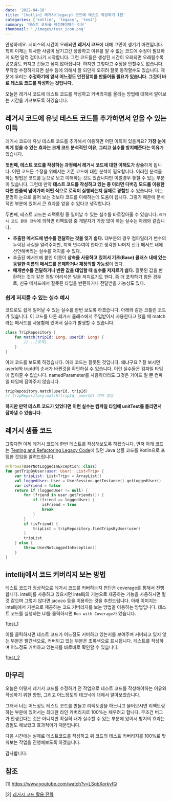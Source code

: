```yaml
---
date: '2022-04-16'
title: '[kotlin] 레거시(legacy) 코드에 테스트 작성하기 1편'
categories: ['kotlin', 'legacy', 'test']
summary: '테스트 코드를 작성해야하는 이유'
thumbnail: './images/test_icon.png'
---
```


안녕하세요. 서비스의 시간이 오래되면 **레거시 코드**에 대해 고민이 생기기 마련입니다. 특히 이제는 퇴사한 사람이 남기고간 장황하고 이유를 알 수 없는 코드에 수정이 필요하게 되면 덜컥 겁이나기 시작합니다. 그런 코드들은 생성된 시간이 오래되면 오래될수록 공포감도 커지고 건들고 싶지 않아집니다. 하지만 그렇다고 수정을 안할수도 없습니다. 무작정 수정하게되면 실수 등에 의해서 잘 되던게 오히려 잘못 동작할수도 있습니다. 때문에 우리는 **수정하기에 앞서 어느정도 안전장치를 만들어둘 필요가 있습니다. 그것이 바로 테스트 코드를 작성하는 것입니다.**

오늘은 레거시 코드에 테스트 코드를 작성하고 커버리지를 올리는 방법에 대해서 알아보는 시간을 가져보도록 하겠습니다.

## 레거시 코드에 유닛 테스트 코드를 추가하면서 얻을 수 있는 이득

레거시 코드에 유닛 테스트 코드를 추가해서 이용하면 어떤 이득이 있을까요? **가장 눈에 띄게 얻을 수 있는 효과는 크게 코드 분석적인 이유, 그리고 실수를 방지해준다는 이유**가 있습니다.

**첫번째, 테스트 코드를 작성하는 과정에서 레거시 코드에 대한 이해도가 상승**하게 됩니다. 어떤 코드든 수정을 위해서는 기존 코드에 대한 분석이 필요합니다. 이러한 분석을 하는 방법은 코드를 눈으로 보고 이해하는 것도 있습니다만 이럴경우 놓칠 수 있는 부분이 있습니다. 그런데 만약 **테스트 코드를 작성하고 있는 중 이라면 디버깅 모드를 이용한다면 한줄씩 넘어가며 어떤 식으로 로직이 실행되는지 실제로 경험**할 수 있습니다. 이는 분명히 눈으로 훑어 보는 것보다 코드를 이해하는데 도움이 됩니다. 그렇기 때문에 분석적인 부분에 있어서 큰 효과를 얻을 수 있다고 생각합니다.

두번째, 테스트 코드는 리팩토링 중 일어날 수 있는 실수를 바로잡아줄 수 있습니다. `레거시 코드 활용 전략`에 의하면 리팩토링 중 개발자가 가장 많이 하는 실수는 아래와 같습니다.

- **추출한 메서드에 변수를 전달하는 것을 잊기 쉽다.** 대부분의 경우 컴파일러가 변수의 누락된 사실을 알려주지만, 지역 변수여야 한다고 생각한 나머지 신규 메서드 내에 선언해버리는 실수를 저지를 수 있다.
- 추출된 메서드에 붙인 이름이 **상속을 사용하고 있어서 기초(Base) 클래스 내에 있는 동일한 이름의 메서드를 은폐하거나 재정의할 가능성**이 있다.
- **매개변수를 전달하거나 반환 값을 대입할 때 실수를 저지르기 쉽다.** 잘못된 값을 반환하는 것과 같은 정말 어리석은 일을 저지르기도 한다. 좀 더 포착하기 힘든 경우로, 신규 메서드에서 잘못된 타입을 반환하거나 전달받을 가능성도 있다.

### 쉽게 저지를 수 있는 실수 예시

코드로도 쉽게 일어날 수 있는 실수를 한번 보도록 하겠습니다. 아래와 같은 코틀린 코드가 있습니다. 이 코드를 다른 레거시 클래스에서 주입받아서 사용한다고 했을 때 match라는 메서드를 사용함에 있어서 실수가 발생할 수 있습니다.

```kotlin
class TripRepository {
    fun match(tripId: Long, userId: Long) {
        // ..[로직]..
    }
}
```

아래 코드를 보도록 하겠습니다. 아래 코드는 잘못된 것입니다. 왜냐구요 ? 잘 보시면 userId와 tripId의 순서가 바뀐것을 확인하실 수 있습니다. 이런 실수들은 컴파일 타임에 잡아줄 수 없습니다. namedParameter를 사용하더라도 그것은 가이드 일 뿐 컴파일 타임에 잡아주지 않습니다.

```kotlin
tripRepository.match(userId, tripId)
// tripRepository.match(tripId, userId) 여야 정상
```

**하지만 만약 테스트 코드가 있었다면 이런 실수는 컴파일 타임에 unitTest를 돌리면서 잡아낼 수 있습니다.**

## 레거시 샘플 코드

그렇다면 이제 레거시 코드에 한번 테스트를 작성해보도록 하겠습니다. 먼저 아래 코드는 [Testing and Refactoring Legacy Code](https://www.youtube.com/watch?v=LSqbXorkyfQ)에 있던 Java 샘플 코드를 Kotlin으로 포팅한 것임을 알려드립니다.

```kotlin
@Throws(UserNotLoggedInException::class)
fun getTripByUser(user: User): List<Trip> {
    var tripList: List<Trip> = ArrayList()
    val loggedUser: User = UserSession.getInstance().getLoggedUser()
    var isFriend = false
    return if (loggedUser != null) {
        for (friend in user.getFriends()) {
            if (friend == loggedUser) {
                isFriend = true
                break
            }
        }
        if (isFriend) {
            tripList = tripRepository.findTripsByUser(user)
        }
        tripList
    } else {
        throw UserNotLoggedInException()
    }
}
```

## intellij에서 코드 커버리지 보는 방법

테스트 코드가 정상적으로 레거시 코드를 커버하는지 판단은 coverage를 통해서 진행합니다. intellij를 사용하고 있으시면 intellij의 기본으로 제공하는 기능을 사용하시면 될것 같으며 그렇지 않다면 jacoco 등을 이용하는 것을 추천드립니다. 아래 이미지는 intellij에서 기본으로 제공하는 코드 커버리지를 보는 방법을 이용하는 방법입니다. 테스트 코드를 실행하는 UI를 클릭하시면 `Run with Coverage`가 있습니다. 

1[test_1](images/test_1.png)

이를 클릭하시면 테스트 코드가 어느정도 커버하고 있는지를 보여주며 커버되고 있지 않는 부분은 빨간색으로, 커버되고 있는 부분은 초록색으로 표시됩니다. 테스트를 작성하며 어느정도 커버하고 있는지를 바로바로 확인할 수 있습니다.

1[test_2](images/test_2.png)

## 마무리

오늘은 이렇게 레기서 코드를 수정하기 전 작업으로 테스트 코드를 작성해야하는 이유와 작성하기 위한 방법, 그리고 어느정도의 테크닉에 대해서 알아보았습니다.

그래서 너는 어느정도 테스트 코드를 만들고 리팩토링을 하느냐고 물어보시면 리팩토링 하는 부분에 있어서는 최대한 라인 커버리지로 100%는 채우려고 합니다. 무조건 버그가 안생긴다는 것은 아니지만 확실히 내가 실수할 수 있는 부분에 있어서 방지의 효과는 경험도 해보았고 효과적이기 때문입니다.

다음 시간에는 실제로 테스트코드를 작성하고 위 코드의 테스트 커버리지를 100%로 맞춰보는 작업을 진행해보도록 하겠습니다.

감사합니다.

## 참조

[1] https://www.youtube.com/watch?v=LSqbXorkyfQ

[2] [레거시 코드 활용 전략](http://www.yes24.com/Product/Goods/64586851)